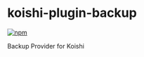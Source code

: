 # koishi-plugin-backup

[![npm](https://img.shields.io/npm/v/koishi-plugin-backup?style=flat-square)](https://www.npmjs.com/package/koishi-plugin-backup)

Backup Provider for Koishi
